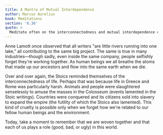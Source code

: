 ```yaml
---
title: A Mantra of Mutual Interdependence
author: Marcus Aurelius
book: Meditations
section: '6.38'
quote: >
  Meditate often on the interconnectedness and mutual interdependence of all things in the universe. For in a sense, all things are mutually woven together and therefore have an affinity for each other—for one thing follows after another according to their tension of movement, their sympathetic stirrings, and the unity of all substance.
---
```


Anne Lamott once observed that all writers "are little rivers running into one lake," all contributing to the same big project. The same is true in many industries—though sadly, even inside the same company, people selfishly forget they're working together. As human beings we all breathe the atoms that made up our ancestors and flow into the same earth when we die.

Over and over again, the Stoics reminded themselves of the interconnectedness of life. Perhaps that was because life in Greece and Rome was particularly harsh. Animals and people were slaughtered senselessly to amuse the masses in the Colosseum (events lamented in the Stoic writings). Countries were conquered and its citizens sold into slavery to expand the empire (the futility of which the Stoics also lamented). This kind of cruelty is possible only when we forget how we're related to our fellow human beings and the environment.

Today, take a moment to remember that we are woven together and that each of us plays a role (good, bad, or ugly) in this world.
